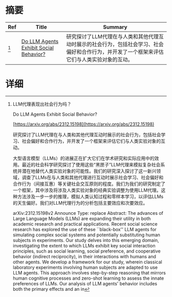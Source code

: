 # 摘要

| Ref | Title | Summary |
| --- | --- | --- |
| [^1] | [Do LLM Agents Exhibit Social Behavior?](https://arxiv.org/abs/2312.15198) | 研究探讨了LLM代理在与人类和其他代理互动时展示的社会行为，包括社会学习、社会偏好和合作行为，并开发了一个框架来评估它们与人类实验对象的互动。 |

# 详细

[^1]: LLM代理表现出社会行为吗？

    Do LLM Agents Exhibit Social Behavior?

    [https://arxiv.org/abs/2312.15198](https://arxiv.org/abs/2312.15198)

    研究探讨了LLM代理在与人类和其他代理互动时展示的社会行为，包括社会学习、社会偏好和合作行为，并开发了一个框架来评估它们与人类实验对象的互动。

    

    大型语言模型（LLMs）的进展正在扩大它们在学术研究和实际应用中的效用。最近的社会科学研究探讨了使用这些“黑匣子”LLM代理来模拟复杂社会系统并潜在地替代人类实验对象的可能性。我们的研究深入探讨了这一新兴领域，调查了LLMs在与人类和其他代理进行互动时展示社会学习、社会偏好和合作行为（间接互惠）等关键社会交互原则的程度。我们为我们的研究制定了一个框架，其中涉及将涉及人类实验对象的经典实验调整为使用LLM代理。这种方法涉及一步一步的推理，模拟人类认知过程和零样本学习，以评估LLMs的天生偏好。我们对LLM代理行为的分析包括主要效应和次要效应。

    arXiv:2312.15198v2 Announce Type: replace  Abstract: The advances of Large Language Models (LLMs) are expanding their utility in both academic research and practical applications. Recent social science research has explored the use of these ``black-box'' LLM agents for simulating complex social systems and potentially substituting human subjects in experiments. Our study delves into this emerging domain, investigating the extent to which LLMs exhibit key social interaction principles, such as social learning, social preference, and cooperative behavior (indirect reciprocity), in their interactions with humans and other agents. We develop a framework for our study, wherein classical laboratory experiments involving human subjects are adapted to use LLM agents. This approach involves step-by-step reasoning that mirrors human cognitive processes and zero-shot learning to assess the innate preferences of LLMs. Our analysis of LLM agents' behavior includes both the primary effects and an in
    

